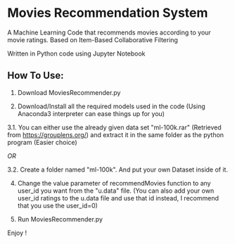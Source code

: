 # Movies Recommendation System
A Machine Learning Code that recommends movies according to your movie ratings.
Based on Item-Based Collaborative Filtering

Written in Python code using Jupyter Notebook


## How To Use:
1. Download MoviesRecommender.py

2. Download/Install all the required models used in the code (Using Anaconda3 interpreter can ease things up for you)


3.1. You can either use the already given data set "ml-100k.rar" (Retrieved from https://grouplens.org/) and extract it in the same folder as the python program (Easier choice)

*OR* 

3.2. Create a folder named "ml-100k". And put your own Dataset inside of it.

4. Change the value parameter of recommendMovies function to any user_id you want from the "u.data" file. 
(You can also add your own user_id ratings to the u.data file and use that id instead, I recommend that you use the user_id=0)

5. Run MoviesRecommender.py


Enjoy !
